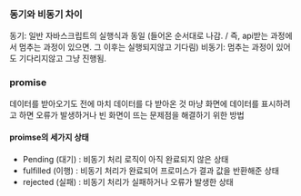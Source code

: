 ### 동기와 비동기 차이


동기: 일반 자바스크립트의 실행식과 동일 (들어온 순서대로 나감. / 즉, api받는 과정에서 멈추는 과정이 있으면. 그 이후는 실행되지않고 기다림)
비동기: 멈추는 과정이 있어도 기다리지않고 그냥 진행됨.


### promise

데이터를 받아오기도 전에 마치 데이터를 다 받아온 것 마냥 화면에 데이터를 표시하려고 하면 오류가 발생하거나 
빈 화면이 뜨는 문제점을 해결하기 위한 방법

#### proimse의 세가지 상태

- Pending (대기) : 비동기 처리 로직이 아직 완료되지 않은 상태
- fulfilled (이행) : 비동기 처리가 완료되어 프로미스가 결과 값을 반환해준 상태
- rejected (실패) : 비동기 처리가 실패하거나 오류가 발생한 상태

